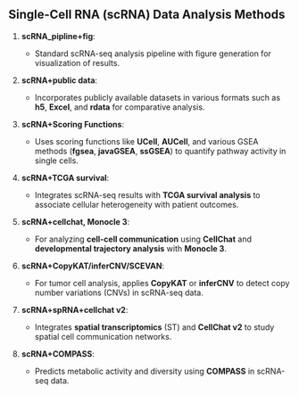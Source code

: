 <!--
# scRNA_pipline

scRNA_pipline+fig 
scRNA+public data（读取不同类型的公开数据：h5 excel radta）
scrna+打分函数（ucell aucell fgsea/javagsea/ssgsea）
单细胞研究结果结合生存期：scRNA+TCGA survival（）
通讯、发育轨迹：scRNA+ cellchat、Monocle 3
肿瘤细胞：scRNA+CopyKAT/infercnv
空间通讯：scRNA+spRNA+cellchat——v2
代谢预测：scRNA+compass
-->
## Single-Cell RNA (scRNA) Data Analysis Methods

1. **scRNA_pipline+fig**: 
   - Standard scRNA-seq analysis pipeline with figure generation for visualization of results.

2. **scRNA+public data**: 
   - Incorporates publicly available datasets in various formats such as **h5**, **Excel**, and **rdata** for comparative analysis.

3. **scRNA+Scoring Functions**: 
   - Uses scoring functions like **UCell**, **AUCell**, and various GSEA methods (**fgsea**, **javaGSEA**, **ssGSEA**) to quantify pathway activity in single cells.

4. **scRNA+TCGA survival**: 
   - Integrates scRNA-seq results with **TCGA survival analysis** to associate cellular heterogeneity with patient outcomes.

5. **scRNA+cellchat, Monocle 3**: 
   - For analyzing **cell-cell communication** using **CellChat** and **developmental trajectory analysis** with **Monocle 3**.

6. **scRNA+CopyKAT/inferCNV/SCEVAN**: 
   - For tumor cell analysis, applies **CopyKAT** or **inferCNV** to detect copy number variations (CNVs) in scRNA-seq data.

7. **scRNA+spRNA+cellchat v2**: 
   - Integrates **spatial transcriptomics** (ST) and **CellChat v2** to study spatial cell communication networks.

8. **scRNA+COMPASS**: 
   - Predicts metabolic activity and diversity using **COMPASS** in scRNA-seq data.


